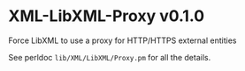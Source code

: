 # XML-LibXML-Proxy v0.1.0

Force LibXML to use a proxy for HTTP/HTTPS external entities

See perldoc `lib/XML/LibXML/Proxy.pm` for all the details.

